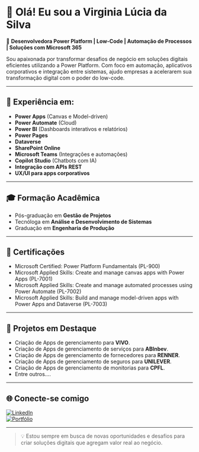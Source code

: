 # 👋 Olá! Eu sou a Virginia Lúcia da Silva

🎯 **Desenvolvedora Power Platform | Low-Code | Automação de Processos | Soluções com Microsoft 365**

Sou apaixonada por transformar desafios de negócio em soluções digitais eficientes utilizando a Power Platform. Com foco em automação, aplicativos corporativos e integração entre sistemas, ajudo empresas a acelerarem sua transformação digital com o poder do low-code.

---

## 💼 Experiência em:

- **Power Apps** (Canvas e Model-driven)
- **Power Automate** (Cloud)
- **Power BI** (Dashboards interativos e relatórios)
- **Power Pages**
- **Dataverse**
- **SharePoint Online**
- **Microsoft Teams** (Integrações e automações)
- **Copilot Studio** (Chatbots com IA)
- **Integração com APIs REST**
- **UX/UI para apps corporativos**

---

## 🎓 Formação Acadêmica

- Pós-graduação em **Gestão de Projetos**
- Tecnóloga em **Análise e Desenvolvimento de Sistemas**
- Graduação em **Engenharia de Produção**

---

## 📜 Certificações

- Microsoft Certified: Power Platform Fundamentals (PL-900)
- Microsoft Applied Skills: Create and manage canvas apps with Power Apps (PL-7001)
- Microsoft Applied Skills: Create and manage automated processes using Power Automate (PL-7002)
- Microsoft Applied Skills: Build and manage model-driven apps with Power Apps and Dataverse (PL-7003)

---

## 🚀 Projetos em Destaque

- Criação de Apps de gerenciamento para **VIVO**.
- Criação de Apps de gerenciamento de serviços para **ABInbev**.
- Criação de Apps de gerenciamento de fornecedores para **RENNER**.
- Criação de Apps de gerenciamento de seguros para **UNILEVER**.
- Criação de Apps de gerenciamento de monitorias para **CPFL**.
- Entre outros....

---

## 🌐 Conecte-se comigo

[![LinkedIn](https://img.shields.io/badge/-LinkedIn-blue?logo=linkedin&style=flat-square)](https://www.linkedin.com/in/virginialsilva)  
[![Portfólio](https://img.shields.io/badge/-Portfólio-222222?style=flat-square)](https://virginia-silva.github.io/Site-Pessoal/)  

---

> 💡 Estou sempre em busca de novas oportunidades e desafios para criar soluções digitais que agregam valor real ao negócio.

